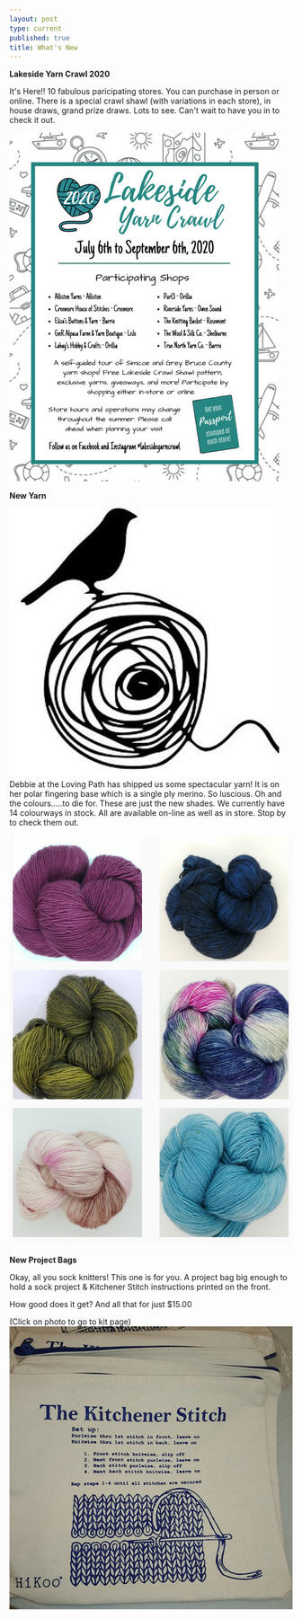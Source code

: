 ```yaml
---
layout: post
type: current
published: true
title: What's New
---
```

<strong>Lakeside Yarn Crawl 2020</strong>

It's Here!! 10 fabulous paricipating stores. You can purchase in person or online. There is a special crawl shawl (with variations in each store), in house draws, grand prize draws. Lots to see. Can't wait to have you in to check it out.

<img src="/img/lakesidecrawl.jpg" />

<strong>New Yarn</strong>

<img src="/img/julylogo.jpg" />Debbie at the Loving Path has shipped us some spectacular yarn!  It is on her polar fingering base which is a single ply merino. So luscious. Oh and the colours.....to die for. These are just the new shades. We currently have 14 colourways in stock. All are available on-line as well as in store. Stop by to check them out.

<img src="/img/julyyarn2.jpg" />

<strong>New Project Bags</strong>

Okay, all you sock knitters! This one is for you. A project bag big enough to hold a sock project & Kitchener Stitch instructions printed on the front.

How good does it get? And all that for just $15.00

(Click on photo to go to kit page)  
<a href="https://woolandsilkco.us11.list-manage.com/track/click?u=b948a6c6bf914edca957eadf1&id=afca57e804&e=5dbcc3b01d"><img src="/img/julybag.jpg" /></a>
